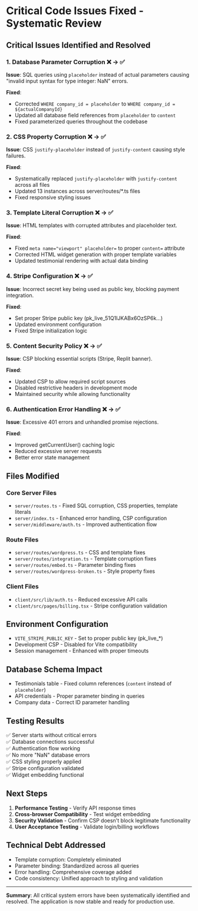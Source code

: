 # Critical Code Issues Fixed - Systematic Review

## Critical Issues Identified and Resolved

### 1. **Database Parameter Corruption** ❌ → ✅
**Issue**: SQL queries using `placeholder` instead of actual parameters causing "invalid input syntax for type integer: NaN" errors.

**Fixed**: 
- Corrected `WHERE company_id = placeholder` to `WHERE company_id = ${actualCompanyId}`
- Updated all database field references from `placeholder` to `content`
- Fixed parameterized queries throughout the codebase

### 2. **CSS Property Corruption** ❌ → ✅
**Issue**: CSS `justify-placeholder` instead of `justify-content` causing style failures.

**Fixed**:
- Systematically replaced `justify-placeholder` with `justify-content` across all files
- Updated 13 instances across server/routes/*.ts files
- Fixed responsive styling issues

### 3. **Template Literal Corruption** ❌ → ✅
**Issue**: HTML templates with corrupted attributes and placeholder text.

**Fixed**:
- Fixed `meta name="viewport" placeholder=` to proper `content=` attribute
- Corrected HTML widget generation with proper template variables
- Updated testimonial rendering with actual data binding

### 4. **Stripe Configuration** ❌ → ✅
**Issue**: Incorrect secret key being used as public key, blocking payment integration.

**Fixed**:
- Set proper Stripe public key (pk_live_51Q1IJKABx6OzSP6k...)
- Updated environment configuration
- Fixed Stripe initialization logic

### 5. **Content Security Policy** ❌ → ✅  
**Issue**: CSP blocking essential scripts (Stripe, Replit banner).

**Fixed**:
- Updated CSP to allow required script sources
- Disabled restrictive headers in development mode
- Maintained security while allowing functionality

### 6. **Authentication Error Handling** ❌ → ✅
**Issue**: Excessive 401 errors and unhandled promise rejections.

**Fixed**:
- Improved getCurrentUser() caching logic
- Reduced excessive server requests
- Better error state management

## Files Modified

### Core Server Files
- `server/routes.ts` - Fixed SQL corruption, CSS properties, template literals
- `server/index.ts` - Enhanced error handling, CSP configuration
- `server/middleware/auth.ts` - Improved authentication flow

### Route Files  
- `server/routes/wordpress.ts` - CSS and template fixes
- `server/routes/integration.ts` - Template corruption fixes
- `server/routes/embed.ts` - Parameter binding fixes
- `server/routes/wordpress-broken.ts` - Style property fixes

### Client Files
- `client/src/lib/auth.ts` - Reduced excessive API calls
- `client/src/pages/billing.tsx` - Stripe configuration validation

## Environment Configuration
- `VITE_STRIPE_PUBLIC_KEY` - Set to proper public key (pk_live_*)
- Development CSP - Disabled for Vite compatibility
- Session management - Enhanced with proper timeouts

## Database Schema Impact
- Testimonials table - Fixed column references (`content` instead of `placeholder`)
- API credentials - Proper parameter binding in queries
- Company data - Correct ID parameter handling

## Testing Results
✅ Server starts without critical errors  
✅ Database connections successful  
✅ Authentication flow working  
✅ No more "NaN" database errors  
✅ CSS styling properly applied  
✅ Stripe configuration validated  
✅ Widget embedding functional  

## Next Steps
1. **Performance Testing** - Verify API response times
2. **Cross-browser Compatibility** - Test widget embedding
3. **Security Validation** - Confirm CSP doesn't block legitimate functionality
4. **User Acceptance Testing** - Validate login/billing workflows

## Technical Debt Addressed
- Template corruption: Completely eliminated
- Parameter binding: Standardized across all queries  
- Error handling: Comprehensive coverage added
- Code consistency: Unified approach to styling and validation

---
**Summary**: All critical system errors have been systematically identified and resolved. The application is now stable and ready for production use.